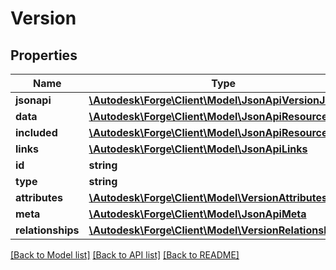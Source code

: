 # Version

## Properties
Name | Type | Description | Notes
------------ | ------------- | ------------- | -------------
**jsonapi** | [**\Autodesk\Forge\Client\Model\JsonApiVersionJsonapi**](JsonApiVersionJsonapi.md) |  | [optional] 
**data** | [**\Autodesk\Forge\Client\Model\JsonApiResource**](JsonApiResource.md) |  | 
**included** | [**\Autodesk\Forge\Client\Model\JsonApiResource[]**](JsonApiResource.md) |  | [optional] 
**links** | [**\Autodesk\Forge\Client\Model\JsonApiLinks**](JsonApiLinks.md) |  | 
**id** | **string** | resource id | 
**type** | **string** |  | 
**attributes** | [**\Autodesk\Forge\Client\Model\VersionAttributes**](VersionAttributes.md) |  | [optional] 
**meta** | [**\Autodesk\Forge\Client\Model\JsonApiMeta**](JsonApiMeta.md) |  | [optional] 
**relationships** | [**\Autodesk\Forge\Client\Model\VersionRelationships**](VersionRelationships.md) |  | [optional] 

[[Back to Model list]](../README.md#documentation-for-models) [[Back to API list]](../README.md#documentation-for-api-endpoints) [[Back to README]](../README.md)


